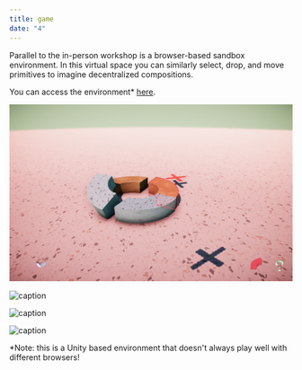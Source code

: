 ```yaml
---
title: game
date: "4"
---
```


Parallel to the in-person workshop is a browser-based sandbox environment. In this virtual space you can similarly select, drop, and move primitives to imagine decentralized compositions. 

You can access the environment* [here](https://internetas.city/).

![caption](game.png)

![caption](game2.png)

![caption](game3.png)

![caption](game4.png)

*Note: this is a Unity based environment that doesn't always play well with different browsers!
